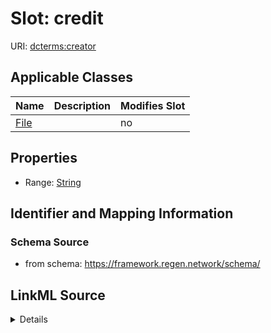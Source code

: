 

# Slot: credit

URI: [dcterms:creator](http://purl.org/dc/terms/creator)



<!-- no inheritance hierarchy -->





## Applicable Classes

| Name | Description | Modifies Slot |
| --- | --- | --- |
| [File](File.md) |  |  no  |







## Properties

* Range: [String](String.md)





## Identifier and Mapping Information







### Schema Source


* from schema: https://framework.regen.network/schema/




## LinkML Source

<details>
```yaml
name: credit
from_schema: https://framework.regen.network/schema/
rank: 1000
slot_uri: dcterms:creator
alias: credit
owner: File
domain_of:
- File
range: string

```
</details>